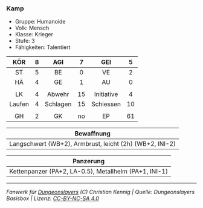 ### Kamp

- Gruppe: Humanoide
- Volk: Mensch
- Klasse: Krieger
- Stufe: 3
- Fähigkeiten: Talentiert

|  KÖR   |  8  |   AGI    |  7  |    GEI     |  5  |
| :----: | :-: | :------: | :-: | :--------: | :-: |
|   ST   |  5  |    BE    |  0  |     VE     |  2  |
|   HÄ   |  4  |    GE    |  1  |     AU     |  0  |
|        |     |          |     |            |     |
|   LK   |  4  |  Abwehr  | 15  | Initiative |  4  |
| Laufen |  4  | Schlagen | 15  | Schiessen  | 10  |
|        |     |          |     |            |     |
|   GH   |  2  |    GK    | no  |     EP     | 61  |

|                       Bewaffnung                        |
| :-----------------------------------------------------: |
| Langschwert (WB+2), Armbrust, leicht (2h) (WB+2, INI-2) |

|                       Panzerung                       |
| :---------------------------------------------------: |
| Kettenpanzer (PA+2, LA-0.5), Metallhelm (PA+1, INI-1) |

---

_Fanwerk für [Dungeonslayers](https://www.dungeonslayers.net/) (C) Christian Kennig | Quelle: Dungeonslayers Basisbox | Lizenz: [CC-BY-NC-SA 4.0](https://creativecommons.org/licenses/by-nc-sa/4.0/deed.de)_
